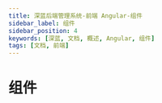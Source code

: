 ```yaml
---
title: 深蓝后端管理系统-前端 Angular-组件
sidebar_label: 组件
sidebar_position: 4
keywords: [深蓝, 文档, 概述, Angular, 组件]
tags: [文档, 前端]
---
```


# 组件